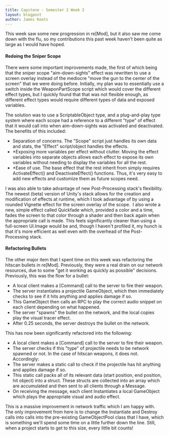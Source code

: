 ```yaml
---
title: Capstone - Semester 2 Week 2
layout: blogpost
author: James Keats
---
```

This week saw some new progression in re[Mod], but it also saw me come down with the flu, so my contributions this past week haven't been quite as large as I would have hoped. 

#### Redoing the Sniper Scope 

There were some important improvements made, the first of which being that the sniper scope "aim-down-sights" effect was rewritten to use a screen overlay instead of the mediocre "move the gun to the center of the screen" that we were doing before. Initially, my plan was to essentially use a switch inside the WeaponPartScope script which would cover the different effect types, but I quickly found that that was not flexible enough, as different effect types would require different types of data and exposed variables. 

The solution was to use a ScriptableObject type, and a plug-and-play type system where each scope had a reference to a different "type" of effect that it would call into when aim-down-sights was activated and deactivated. The benefits of this included: 

* Separation of concerns. The "Scope" script just handles its own data and stats, the "Effect" script/object handles the effects. 
* *Exposing more variables per effect without clutter. Moving the effect variables into separate objects allows each effect to expose its own variables without needing to display the variables for all the rest. 
* *Ease of use. The base effect that the rest inherit from simply requires ActivateEffect() and DeactivateEffect() functions. Thus, it's very easy to add new effects and customize them as future scopes need. 

I was also able to take advantage of new Post-Processing stack's flexibility. The newest (beta) version of Unity's stack allows for the creation and modification of effects at runtime, which I took advantage of by using a rounded Vignette effect for the screen overlay of the scope.&nbsp; I also wrote a new, simple effect called Quickfade which, provided a color and a time, fades the screen to that color through a shader and then back again when the appropriate call is made. This feels significantly cleaner than using a full-screen UI.Image would be and, though I haven't profiled it, my hunch is that it's more efficient as well even with the overhead of the Post-Processing stack. 

#### Refactoring Bullets 

The other major item that I spent time on this week was refactoring the hitscan bullets in re[Mod]. Previously, they were a real drain on our network resources, due to some "get it working as quickly as possible" decisions. Previously, this was the flow for a bullet: 

* A local client makes a [Command] call to the server to fire their weapon. 
* The server instantiates a projectile GameObject, which then immediately checks to see if it hits anything and applies damage if so. 
* This GameObject then calls an RPC to play the correct audio snippet on each client depending on what happened. 
* The server "spawns" the bullet on the network, and the local copies play the visual tracer effect. 
* After 0.25 seconds, the server destroys the bullet on the network. 

This has now been significantly refactored into the following: 

* A local client makes a [Command] call to the server to fire their weapon. 
* The server checks if this "type" of projectile needs to be network spawned or not. In the case of hitscan weapons, it does not. Accordingly: 
* The server makes a static call to check if the projectile has hit anything and applies damage if so. 
* This static call packs all of its relevant data (start position, end position, hit object) into a struct. These structs are collected into an array which are accumulated and then sent to all clients through a Message. 
* On receiving the message, each client Instantiates a local GameObject which plays the appropriate visual and audio effect. 

This is a massive improvement in network traffic which I am happy with. The only improvement from here is to change the Instantiate and Destroy calls into calls into the pre-existing GameObjectPool class that I have, which is something we'll spend some time on a little further down the line. Still, when a project starts to get to this size, every little bit counts! 
